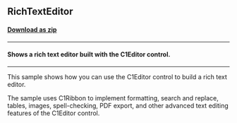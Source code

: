 ## RichTextEditor
#### [Download as zip](https://grapecity.github.io/DownGit/#/home?url=https://github.com/GrapeCity/ComponentOne-WinForms-Samples/tree/master/NetFramework\XHtmlEditor\VB\RichTextEditor)
____
#### Shows a rich text editor built with the C1Editor control.
____
This sample shows how you can use the C1Editor control to build a rich text editor. 

The sample uses C1Ribbon to implement formatting, search and replace, tables, images, spell-checking, PDF export, and other advanced text editing features of the C1Editor control. 